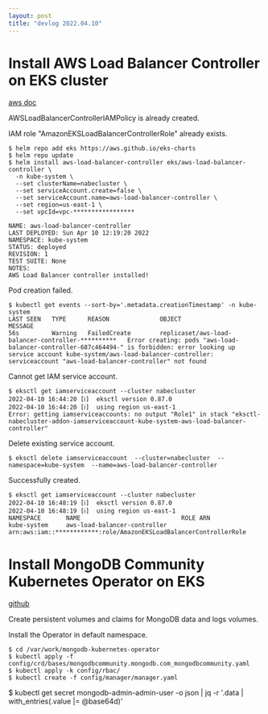 ```yaml
---
layout: post
title: "devlog 2022.04.10"
---
```


# Install AWS Load Balancer Controller on EKS cluster

[aws doc](https://docs.aws.amazon.com/eks/latest/userguide/aws-load-balancer-controller.html)

AWSLoadBalancerControllerIAMPolicy is already created.

IAM role "AmazonEKSLoadBalancerControllerRole" already exists.

```
$ helm repo add eks https://aws.github.io/eks-charts
$ helm repo update
$ helm install aws-load-balancer-controller eks/aws-load-balancer-controller \
  -n kube-system \
  --set clusterName=nabecluster \
  --set serviceAccount.create=false \
  --set serviceAccount.name=aws-load-balancer-controller \
  --set region=us-east-1 \
  --set vpcId=vpc-*****************

NAME: aws-load-balancer-controller
LAST DEPLOYED: Sun Apr 10 12:19:20 2022
NAMESPACE: kube-system
STATUS: deployed
REVISION: 1
TEST SUITE: None
NOTES:
AWS Load Balancer controller installed!
```

Pod creation failed.

```
$ kubectl get events --sort-by='.metadata.creationTimestamp' -n kube-system
LAST SEEN   TYPE      REASON              OBJECT                                               MESSAGE
56s         Warning   FailedCreate        replicaset/aws-load-balancer-controller-**********   Error creating: pods "aws-load-balancer-controller-687c464494-" is forbidden: error looking up service account kube-system/aws-load-balancer-controller: serviceaccount "aws-load-balancer-controller" not found
```

Cannot get IAM service account.

```
$ eksctl get iamserviceaccount --cluster nabecluster
2022-04-10 16:44:20 [ℹ]  eksctl version 0.87.0
2022-04-10 16:44:20 [ℹ]  using region us-east-1
Error: getting iamserviceaccounts: no output "Role1" in stack "eksctl-nabecluster-addon-iamserviceaccount-kube-system-aws-load-balancer-controller"
```

Delete existing service account.

```
$ eksctl delete iamserviceaccount  --cluster=nabecluster  --namespace=kube-system  --name=aws-load-balancer-controller
```

Successfully created.

```
$ eksctl get iamserviceaccount --cluster nabecluster
2022-04-10 16:48:19 [ℹ]  eksctl version 0.87.0
2022-04-10 16:48:19 [ℹ]  using region us-east-1
NAMESPACE       NAME                            ROLE ARN
kube-system     aws-load-balancer-controller    arn:aws:iam::************:role/AmazonEKSLoadBalancerControllerRole
```

# Install MongoDB Community Kubernetes Operator on EKS

[github](https://github.com/mongodb/mongodb-kubernetes-operator)

Create persistent volumes and claims for MongoDB data and logs volumes.

Install the Operator in default namespace.

```
$ cd /var/work/mongodb-kubernetes-operator
$ kubectl apply -f config/crd/bases/mongodbcommunity.mongodb.com_mongodbcommunity.yaml
$ kubectl apply -k config/rbac/
$ kubectl create -f config/manager/manager.yaml
```

$ kubectl get secret mongodb-admin-admin-user -o json | jq -r '.data | with_entries(.value |= @base64d)'
